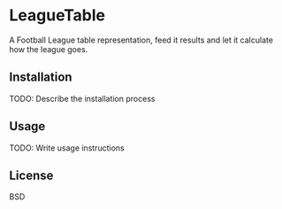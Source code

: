 # LeagueTable
A Football League table representation, feed it results and let it calculate how the league goes.
## Installation
TODO: Describe the installation process
## Usage
TODO: Write usage instructions
## License
BSD
